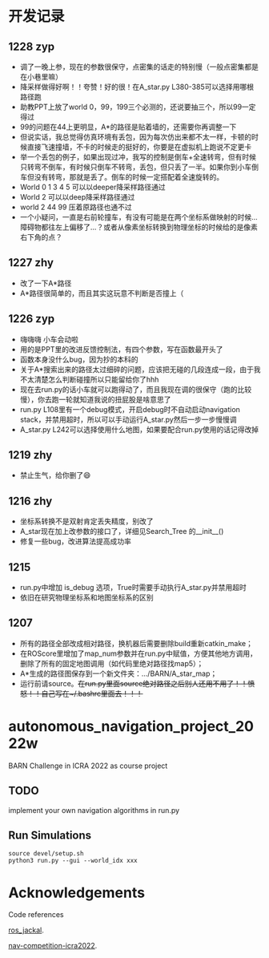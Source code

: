 # 开发记录

## 1228 zyp
+ 调了一晚上参，现在的参数很保守，点密集的话走的特别慢（一般点密集都是在小巷里嘛）
+ 降采样做得好啊！！夸赞！好的很！在A_star.py L380-385可以选择用哪根路径跑
+ 助教PPT上放了world 0，99，199三个必测的，还说要抽三个，所以99一定得过
+ 99的问题在44上更明显，A*的路径是贴着墙的，还需要你再调整一下
+ 但说实话，我总觉得仿真环境有丢包，因为每次仿出来都不太一样，卡顿的时候直接飞速撞墙，不卡的时候走的挺好的，你要是在虚拟机上跑说不定更卡
+ 举一个丢包的例子，如果出现过冲，我写的控制是倒车+全速转弯，但有时候只转弯不倒车，有时候只倒车不转弯，丢包，但只丢了一半。如果你到小车倒车但没有转弯，那就是丢了。倒车的时候一定搭配着全速旋转的。
+ World 0 1 3 4 5 可以以deeper降采样路径通过
+ World 2 可以以deep降采样路径通过
+ world 2 44 99 压着原路径也通不过
+ 一个小疑问，一直是右前轮撞车，有没有可能是在两个坐标系做映射的时候...障碍物都往左上偏移了...？或者从像素坐标转换到物理坐标的时候给的是像素右下角的点？




## 1227 zhy
+ 改了一下A*路径
+ A*路径很简单的，而且其实这玩意不判断是否撞上（

## 1226  zyp
+ 嗨嗨嗨  小车会动啦
+ 用的是PPT里的改进反馈控制法，有四个参数，写在函数最开头了
+ 函数本身没什么bug，因为抄的本科的
+ 关于A*搜索出来的路径太过细碎的问题，应该把无碰的几段连成一段，由于我不太清楚怎么判断碰撞所以只能留给你了hhh
+ 现在去run.py的话小车就可以跑得动了，而且我现在调的很保守（跑的比较慢），你去跑一轮就知道我说的扭屁股是啥意思了
+ run.py L108里有一个debug模式，开启debug时不自动启动navigation stack，并禁用超时，所以可以手动运行A_star.py然后一步一步慢慢调
+ A_star.py L242可以选择使用什么地图，如果要配合run.py使用的话记得改掉

## 1219 zhy

+ 禁止生气，给你删了:smile:

## 1216 zhy

+ 坐标系转换不是双射肯定丢失精度，别改了
+ A_star现在加上改参数的接口了，详细见Search_Tree 的__init__()
+ 修复一些bug，改进算法提高成功率

## 1215

+ run.py中增加 is_debug 选项，True时需要手动执行A_star.py并禁用超时
+ 依旧在研究物理坐标系和地图坐标系的区别

## 1207

+ 所有的路径全部改成相对路径，换机器后需要删除build重新catkin_make；
+ 在ROScore里增加了map_num参数并在run.py中赋值，方便其他地方调用，删除了所有的固定地图调用（如代码里绝对路径找map5）；
+ A*生成的路径图保存到一个新文件夹：.../BARN/A_star_map；
+ 运行前请source。~~在run.py里面source绝对路径之后别人还用不用了！！愤怒！！自己写在~/.bashrc里面去！！！~~


# autonomous_navigation_project_2022w

BARN Challenge in ICRA 2022 as course project

## TODO

implement your own navigation algorithms in run.py

## Run Simulations

```
source devel/setup.sh
python3 run.py --gui --world_idx xxx
```

# Acknowledgements

Code references

[ros_jackal](https://github.com/Daffan/ros_jackal).

[nav-competition-icra2022](https://github.com/Daffan/nav-competition-icra2022).
